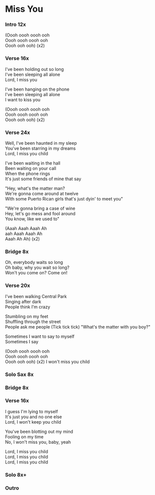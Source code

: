 # Miss You


### Intro  12x
(Oooh oooh oooh ooh  
Oooh oooh oooh ooh  
Oooh ooh ooh) (x2)

### Verse  16x
I've been holding out so long  
I've been sleeping all alone  
Lord, I miss you  

I've been hanging on the phone  
I've been sleeping all alone  
I want to kiss you  

(Oooh oooh oooh ooh  
Oooh oooh oooh ooh  
Oooh ooh ooh) (x2)

### Verse  24x
Well, I've been haunted in my sleep  
You've been starring in my dreams  
Lord, I miss you child

I've been waiting in the hall  
Been waiting on your call  
When the phone rings  
It's just some friends of mine that say  

"Hey, what's the matter man?  
We're gonna come around at twelve  
With some Puerto Rican girls that's just dyin' to meet you"  

"We're gonna bring a case of wine  
Hey, let's go mess and fool around  
You know, like we used to"  

(Aaah Aaah Aaah Ah  
aah Aaah Aaah Ah  
Aaah Ah Ah) (x2)

### Bridge  8x
Oh, everybody waits so long  
Oh baby, why you wait so long?  
Won't you come on? Come on!

### Verse  20x
I've been walking Central Park  
Singing after dark  
People think I'm crazy  

Stumbling on my feet  
Shuffling through the street  
People ask me people (Tick tick tick)
"What's the matter with you boy?"  

Sometimes I want to say to myself  
Sometimes I say  

(Oooh oooh oooh ooh  
Oooh oooh oooh ooh  
Oooh ooh ooh) (x2)
I won't miss you child  

### Solo  Sax 8x

### Bridge  8x

### Verse  16x
I guess I'm lying to myself  
It's just you and no one else  
Lord, I won't keep you child  

You've been blotting out my mind  
Fooling on my time  
No, I won't miss you, baby, yeah

Lord, I miss you child  
Lord, I miss you child  
Lord, I miss you child

### Solo  8x+

### Outro  